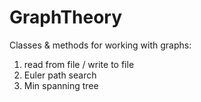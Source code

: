 # GraphTheory

Classes & methods for working with graphs:
1. read from file / write to file
2. Euler path search
3. Min spanning tree 
